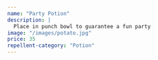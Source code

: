 ```yaml
---
name: "Party Potion"
description: |
  Place in punch bowl to guarantee a fun party
image: "/images/potato.jpg"
price: 35
repellent-category: "Potion"
---
```

